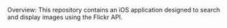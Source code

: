 Overview:
This repository contains an iOS application designed to search and display images using the Flickr API.
